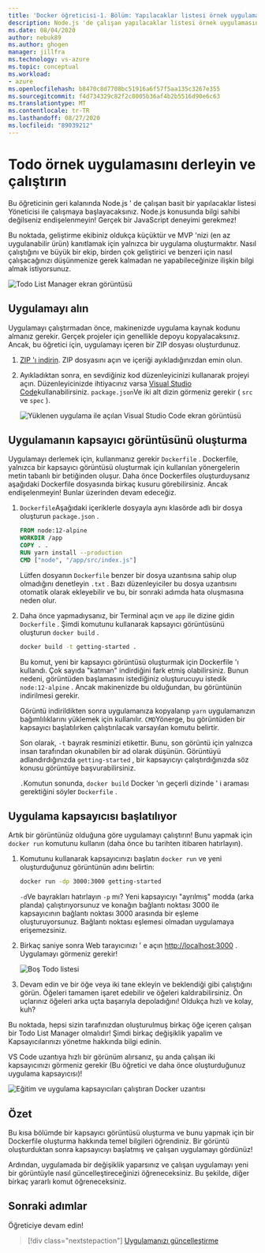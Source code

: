 ```yaml
---
title: 'Docker öğreticisi-1. Bölüm: Yapılacaklar listesi örnek uygulamasını derleme ve çalıştırma'
description: Node.js 'de çalışan yapılacaklar listesi örnek uygulamasına genel bakış.
ms.date: 08/04/2020
author: nebuk89
ms.author: ghogen
manager: jillfra
ms.technology: vs-azure
ms.topic: conceptual
ms.workload:
- azure
ms.openlocfilehash: b8470c8d7708bc51916a6f57f5aa135c3267e355
ms.sourcegitcommit: f4d734329c82f2c8005b36af4b2b5516d90e6c63
ms.translationtype: MT
ms.contentlocale: tr-TR
ms.lasthandoff: 08/27/2020
ms.locfileid: "89039212"
---
```

# <a name="build-and-run-the-todo-sample-app"></a>Todo örnek uygulamasını derleyin ve çalıştırın

Bu öğreticinin geri kalanında Node.js ' de çalışan basit bir yapılacaklar listesi Yöneticisi ile çalışmaya başlayacaksınız. Node.js konusunda bilgi sahibi değilseniz endişelenmeyin! Gerçek bir JavaScript deneyimi gerekmez!

Bu noktada, geliştirme ekibiniz oldukça küçüktür ve MVP 'nizi (en az uygulanabilir ürün) kanıtlamak için yalnızca bir uygulama oluşturmaktır. Nasıl çalıştığını ve büyük bir ekip, birden çok geliştirici ve benzeri için nasıl çalışacağınızı düşünmenize gerek kalmadan ne yapabileceğinize ilişkin bilgi almak istiyorsunuz.

![Todo List Manager ekran görüntüsü](media/todo-list-sample.png)

## <a name="get-the-app"></a>Uygulamayı alın

Uygulamayı çalıştırmadan önce, makinenizde uygulama kaynak kodunu almanız gerekir. Gerçek projeler için genellikle depoyu kopyalacaksınız. Ancak, bu öğretici için, uygulamayı içeren bir ZIP dosyası oluşturdunuz.

1. [ZIP 'ı indirin](/assets/app.zip). ZIP dosyasını açın ve içeriği ayıkladığınızdan emin olun.

1. Ayıkladıktan sonra, en sevdiğiniz kod düzenleyicinizi kullanarak projeyi açın. Düzenleyicinizde ihtiyacınız varsa [Visual Studio Code](https://code.visualstudio.com/)kullanabilirsiniz. `package.json`Ve iki alt dizin görmeniz gerekir ( `src` ve `spec` ).

    ![Yüklenen uygulama ile açılan Visual Studio Code ekran görüntüsü](media/ide-screenshot.png)

## <a name="building-the-apps-container-image"></a>Uygulamanın kapsayıcı görüntüsünü oluşturma

Uygulamayı derlemek için, kullanmanız gerekir `Dockerfile` . Dockerfile, yalnızca bir kapsayıcı görüntüsü oluşturmak için kullanılan yönergelerin metin tabanlı bir betiğinden oluşur. Daha önce Dockerfiles oluşturduysanız aşağıdaki Dockerfile dosyasında birkaç kusuru görebilirsiniz. Ancak endişelenmeyin! Bunlar üzerinden devam edeceğiz.

1. `Dockerfile`Aşağıdaki içeriklerle dosyayla aynı klasörde adlı bir dosya oluşturun `package.json` .

    ```dockerfile
    FROM node:12-alpine
    WORKDIR /app
    COPY . .
    RUN yarn install --production
    CMD ["node", "/app/src/index.js"]
    ```

    Lütfen dosyanın `Dockerfile` benzer bir dosya uzantısına sahip olup olmadığını denetleyin `.txt` . Bazı düzenleyiciler bu dosya uzantısını otomatik olarak ekleyebilir ve bu, bir sonraki adımda hata oluşmasına neden olur.

1. Daha önce yapmadıysanız, bir Terminal açın ve `app` ile dizine gidin `Dockerfile` . Şimdi komutunu kullanarak kapsayıcı görüntüsünü oluşturun `docker build` .

    ```bash
    docker build -t getting-started .
    ```

    Bu komut, yeni bir kapsayıcı görüntüsü oluşturmak için Dockerfile 'ı kullandı. Çok sayıda "katman" indirdiğini fark etmiş olabilirsiniz. Bunun nedeni, görüntüden başlamasını istediğiniz oluşturucuyu istedik `node:12-alpine` . Ancak makinenizde bu olduğundan, bu görüntünün indirilmesi gerekir.

    Görüntü indirildikten sonra uygulamanıza kopyalanıp `yarn` uygulamanızın bağımlılıklarını yüklemek için kullanılır. `CMD`Yönerge, bu görüntüden bir kapsayıcı başlatılırken çalıştırılacak varsayılan komutu belirtir.

    Son olarak, `-t` bayrak resminizi etikettir. Bunu, son görüntü için yalnızca insan tarafından okunabilen bir ad olarak düşünün. Görüntüyü adlandırdığınızda `getting-started` , bir kapsayıcıyı çalıştırdığınızda söz konusu görüntüye başvurabilirsiniz.

    `.`Komutun sonunda, `docker build` Docker 'ın geçerli dizinde ' i araması gerektiğini söyler `Dockerfile` .

## <a name="starting-an-app-container"></a>Uygulama kapsayıcısı başlatılıyor

Artık bir görüntünüz olduğuna göre uygulamayı çalıştırın! Bunu yapmak için `docker run` komutunu kullanın (daha önce bu tarihten itibaren hatırlayın).

1. Komutunu kullanarak kapsayıcınızı başlatın `docker run` ve yeni oluşturduğunuz görüntünün adını belirtin:

    ```bash
    docker run -dp 3000:3000 getting-started
    ```

    `-d`Ve bayrakları hatırlayın `-p` mı? Yeni kapsayıcıyı "ayrılmış" modda (arka planda) çalıştırıyorsunuz ve konağın bağlantı noktası 3000 ile kapsayıcının bağlantı noktası 3000 arasında bir eşleme oluşturuyorsunuz. Bağlantı noktası eşlemesi olmadan uygulamaya erişemezsiniz.

1. Birkaç saniye sonra Web tarayıcınızı ' e açın [http://localhost:3000](http://localhost:3000) .
    Uygulamayı görmeniz gerekir!

    ![Boş Todo listesi](media/todo-list-empty.png)

1. Devam edin ve bir öğe veya iki tane ekleyin ve beklendiği gibi çalıştığını görün. Öğeleri tamamen işaret edebilir ve öğeleri kaldırabilirsiniz. Ön uçlarınız öğeleri arka uçta başarıyla depoladığını! Oldukça hızlı ve kolay, kuh?

Bu noktada, hepsi sizin tarafınızdan oluşturulmuş birkaç öğe içeren çalışan bir Todo List Manager olmalıdır! Şimdi birkaç değişiklik yapalim ve Kapsayıcılarınızı yönetme hakkında bilgi edinin.

VS Code uzantıya hızlı bir görünüm alırsanız, şu anda çalışan iki kapsayıcınızı görmeniz gerekir (Bu öğretici ve daha önce oluşturduğunuz uygulama kapsayıcısı)!

![Eğitim ve uygulama kapsayıcıları çalıştıran Docker uzantısı](media/vs-two-containers.png)

## <a name="recap"></a>Özet

Bu kısa bölümde bir kapsayıcı görüntüsü oluşturma ve bunu yapmak için bir Dockerfile oluşturma hakkında temel bilgileri öğrendiniz. Bir görüntü oluşturduktan sonra kapsayıcıyı başlatmış ve çalışan uygulamayı gördünüz!

Ardından, uygulamada bir değişiklik yaparsınız ve çalışan uygulamayı yeni bir görüntüyle nasıl güncelleştireceğinizi öğreneceksiniz. Bu şekilde, diğer birkaç yararlı komut öğreneceksiniz.

## <a name="next-steps"></a>Sonraki adımlar

Öğreticiye devam edin!

> [!div class="nextstepaction"]
> [Uygulamanızı güncelleştirme](update-your-app.md)